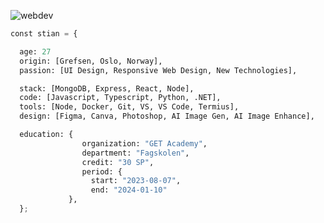 ![webdev](https://github.com/stiantha/stiantha/assets/132207909/bac8f9c2-37e8-4abc-ba59-fa6c384ad9ec)

```python
const stian = {

  age: 27
  origin: [Grefsen, Oslo, Norway],
  passion: [UI Design, Responsive Web Design, New Technologies],

  stack: [MongoDB, Express, React, Node],
  code: [Javascript, Typescript, Python, .NET],
  tools: [Node, Docker, Git, VS, VS Code, Termius],
  design: [Figma, Canva, Photoshop, AI Image Gen, AI Image Enhance],

  education: {
                organization: "GET Academy",
                department: "Fagskolen",
                credit: "30 SP",
                period: {
                  start: "2023-08-07",
                  end: "2024-01-10"
             },
  };
```
